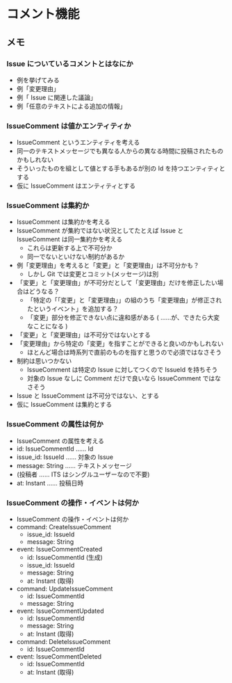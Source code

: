 # コメント機能

## メモ

### Issue についているコメントとはなにか

- 例を挙げてみる
- 例「変更理由」
- 例「 Issue に関連した議論」
- 例「任意のテキストによる追加の情報」

### IssueComment は値かエンティティか

- IssueComment というエンティティを考える
- 同一のテキストメッセージでも異なる人からの異なる時間に投稿されたものかもしれない
- そういったものを組として値とする手もあるが別の Id を持つエンティティとする
- 仮に IssueComment はエンティティとする

### IssueComment は集約か

- IssueComment は集約かを考える
- IssueComment が集約ではない状況としてたとえば Issue と IssueComment は同一集約かを考える
  - これらは更新する上で不可分か
  - 同一でないといけない制約があるか
- 例「変更理由」を考えると「変更」と「変更理由」は不可分かも？
  - しかし Git では変更とコミット(メッセージ)は別
- 「変更」と「変更理由」が不可分だとして「変更理由」だけを修正したい場合はどうなる？
  - 「特定の「「変更」と「変更理由」」の組のうち「変更理由」が修正されたというイベント」を追加する？
  - 「変更」部分を修正できない点に違和感がある ( ……が、できたら大変なことになる )
- 「変更」と「変更理由」は不可分ではないとする
- 「変更理由」から特定の「変更」を指すことができると良いのかもしれない
  - ほとんど場合は時系列で直前のものを指すと思うので必須ではなさそう
- 制約は思いつかない
  - IssueComment は特定の Issue に対してつくので IssueId を持ちそう
  - 対象の Issue なしに Comment だけで良いなら IssueComment ではなさそう
- Issue と IssueComment は不可分ではない、とする
- 仮に IssueComment は集約とする

### IssueComment の属性は何か

- IssueComment の属性を考える
- id: IssueCommentId …… Id
- issue_id: IssueId …… 対象の Issue
- message: String …… テキストメッセージ
- (投稿者 …… ITS はシングルユーザーなので不要)
- at: Instant …… 投稿日時

### IssueComment の操作・イベントは何か

- IssueComment の操作・イベントは何か
- command: CreateIssueComment
  - issue_id: IssueId
  - message: String
- event: IssueCommentCreated
  - id: IssueCommentId (生成)
  - issue_id: IssueId
  - message: String
  - at: Instant (取得)
- command: UpdateIssueComment
  - id: IssueCommentId
  - message: String
- event: IssueCommentUpdated
  - id: IssueCommentId
  - message: String
  - at: Instant (取得)
- command: DeleteIssueComment
  - id: IssueCommentId
- event: IssueCommentDeleted
  - id: IssueCommentId
  - at: Instant (取得)
